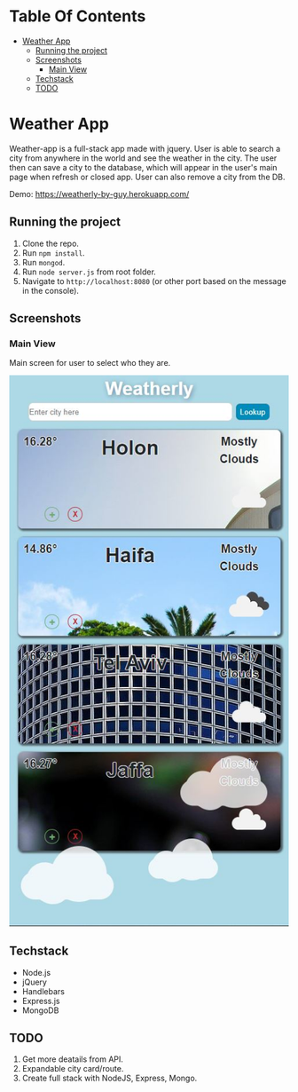 # Table Of Contents

- [Weather App](#WeatherApp)
  - [Running the project](#running-the-project)
  - [Screenshots](#screenshots)
    - [Main View](#main-view)
  - [Techstack](#tech-stack)
  - [TODO](#todo)

# Weather App

Weather-app is a full-stack app made with jquery. User is able to search a city from anywhere in the world and see the weather in the city. The user then can save a city to the database, which will appear in the user's main page when refresh or closed app. User can also remove a city from the DB.

Demo: https://weatherly-by-guy.herokuapp.com/

## Running the project

1. Clone the repo.
2. Run `npm install`.
3. Run `mongod`.
4. Run `node server.js` from root folder.
4. Navigate to `http://localhost:8080` (or other port based on the message in the console).

## Screenshots

### Main View

Main screen for user to select who they are.

<p align="center"><img src="assets/main-view.JPG" width="600" /></p>

## Techstack
- Node.js
- jQuery
- Handlebars
- Express.js
- MongoDB

## TODO

1. Get more deatails from API.
2. Expandable city card/route.
3. Create full stack with NodeJS, Express, Mongo.




